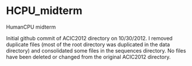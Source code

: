 HCPU_midterm
============

HumanCPU midterm

Initial github commit of ACIC2012 directory on 10/30/2012. I removed duplicate files (most of the root directory was duplicated in the data directory) and consolidated some files in the sequences directory. No files have been deleted or changed from the original ACIC2012 directory.

